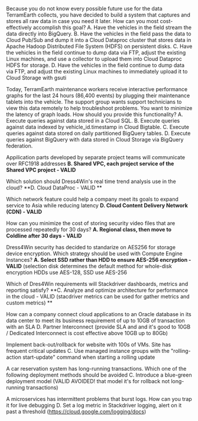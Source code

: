 Because you do not know every possible future use for the data TerramEarth collects, you have decided to build a system that captures and stores all raw data in case you need it later. How can you most cost-effectively accomplish this goal?
A. Have the vehicles in the field stream the data directly into BigQuery.
B. Have the vehicles in the field pass the data to Cloud Pub/Sub and dump it into a Cloud Dataproc cluster that stores data in Apache Hadoop Distributed File System (HDFS) on persistent disks.
C. Have the vehicles in the field continue to dump data via FTP, adjust the existing Linux machines, and use a collector to upload them into Cloud Dataproc HDFS for storage.
D. Have the vehicles in the field continue to dump data via FTP, and adjust the existing Linux machines to immediately upload it to Cloud Storage with gsuti

Today, TerramEarth maintenance workers receive interactive performance graphs for the last 24 hours (86,400 events) by plugging their maintenance tablets into the vehicle. The support group wants support technicians to view this data remotely to help troubleshoot problems. You want to minimize the latency of graph loads. How should you provide this functionality?
A. Execute queries against data stored in a Cloud SQL.
B. Execute queries against data indexed by vehicle_id.timestamp in Cloud Bigtable.
C. Execute queries against data stored on daily partitioned BigQuery tables.
D. Execute queries against BigQuery with data stored in Cloud Storage via BigQuery federation.

Appilication parts developed by separate project teams will communicate over RFC1918 addresses 
**B. Shared VPC, each project service of the Shared VPC project - VALID**

Which solution should Dress4Win's real time trend analysis use in the cloud? 
**D. Cloud DataProc - VALID **

Which network feature could help a company meet its goals to expand service to Asia while reducing latency
**D. Cloud Content Delivery Network (CDN) - VALID**

How can you minimize the cost of storing security video files that are processed repeatedly for 30 days?
**A. Regional class, then move to Coldline after 30 days - VALID** 

Dress4Win security has decided to standarize on AES256 for storage device encryption. Which strategy should be used with Compute Engine Instances?
**A. Select SSD rather than HDD to ensure AES-256 encryption - VALID** (selection disk determines the default method for whole-disk encryption HDDs use AES-128, SSD use AES-256 


Which of Dres4Win requirements will Stackdriver dashboards, metrics and reporting satisfy?
**C. Analyze and optimize architecture for performance in the cloud - VALID (stacdriver metrics can be used for gather metrics and custom metrics) **

How can a company connect cloud applications to an Oracle database in its data center to meet its business requirement of up to 10GB of transaction with an SLA 
D. Partner Interconnect (provide SLA and and it's good to 10GB / Dedicated Interconnect is cost effective above 10GB up to 80Gb) 

Implement back-out/rollback for website with 100s of VMs. Site has frequent critical updates
C. Use managed instance groups with the "rolling-action start-update" command when starting a rolling update 

A car reservation system has long-running transactions. Which one of the following deployment methods should be avoided 
C. Introduce a blue-green deployment model (VALID AVOIDED! that model it's for rollback not long-running transactions) 

A microservices has intermittent problems that burst logs. How can you trap it for live debugging 
D. Set a log metric in Stackdriver logging, alert on it past a threshold (https://cloud.google.com/logging/docs) 


